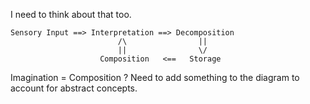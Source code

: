 I need to think about that too.

```
Sensory Input ==> Interpretation ==> Decomposition
                        /\                ||
                        ||                \/
                    Composition   <==   Storage
```
Imagination = Composition ?
Need to add something to the diagram to account for abstract concepts.
